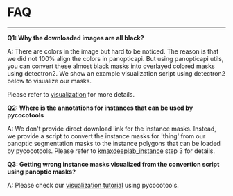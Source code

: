 # FAQ

________________________________________________________________________________

**Q1: Why the downloaded images are all black?**

A: There are colors in the image but hard to be noticed. The reason is that we did not 100% align the colors in panopticapi. But using panopticapi utils, you can convert these almost black masks into overlayed colored masks using detectron2. We show an example visualization script using detectron2 below to visualize our masks.

Please refer to [visualization](tutorials/visualization/demo.ipynb) for more details.


**Q2: Where is the annotations for instances that can be used by pycocotools**

A: We don't provide direct download link for the instance masks. Instead, we provide a script to convert the instance masks for 'thing' from our panoptic segmentation masks to the instance polygons that can be loaded by pycocotools. Please refer to [kmaxdeeplab_instance](tutorials/kmaxdeeplab_instance) step 3 for details.


**Q3: Getting wrong instance masks visualized from the convertion script using panoptic masks?**

A: Please check our [visualization tutorial](tutorials/kmaxdeeplab_instance/vis_converted_instance.ipynb) using pycocotools. 
